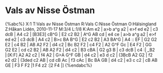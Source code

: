 # Vals av Nisse Östman

{%abc%}
X:1
T:Vals av Nisse Östman
R:Vals
C:Nisse Östman
O:Hälsingland
Z:Håkan Lidén, 2010-11-17
M:3/4
L:1/8
K:Am
e2 | a>b a^g a2 | e>f ed e2 | c3 dcB | A4 c2 | [B3E3] cB^G | E2 c2 B2 | A^G AB cd | 
e4 ce | a>b a^g a2 | e>f ed e2 | c3 dcB | A4 c2 | B>c BA B^G | E2 c2 B2 | 
A3 BA^G | A4 :: EF | G2 G2 E2 | c4 B2 | AB A2 F2 | d4 c2 |  Bc B2 F2 | c4 F2 | 
A2 G^F Gc | E4 F2 | GG G2 E2 | cd c2 B2 | AB A2 F2 | d4 c2 | B3 cBA | 
G2 g3 B | c3 dcB | c4 :| _B2 |:[K:F] A2 A2 c2 | f4 A2 | G>A G^F GB | d4 c2 | 
e3 d c2 | (3BcB A2 G2 | f2 e2 d2 | (3ded c2 AB | cd cB Ac | f3 cAc | 
Bc BA GB | d4 c2 | e3 c c2 | cB AB GE | F3 F F2 |1 F4 z2 :|2 F4 |]
{%endabc%}
